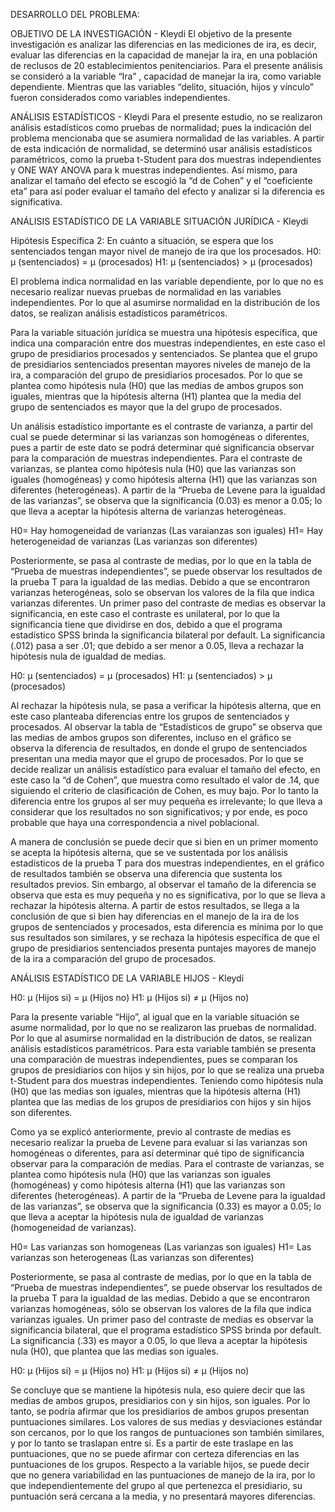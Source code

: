 DESARROLLO DEL PROBLEMA: 

OBJETIVO DE LA INVESTIGACIÓN - Kleydi
El objetivo de la presente investigación es analizar las diferencias en las mediciones de  ira, es decir, evaluar las diferencias en la capacidad de manejar la ira, en una población de reclusos de 20 establecimientos penitenciarios.  Para el presente análisis se consideró a la variable “Ira” , capacidad de manejar la ira, como variable dependiente. Mientras que las variables “delito, situación, hijos y vínculo” fueron considerados como variables independientes.

ANÁLISIS ESTADÍSTICOS - Kleydi
Para el presente estudio, no se realizaron análisis estadísticos como pruebas de normalidad; pues la indicación del problema mencionaba que se asumiera normalidad de las variables. A partir de esta indicación de normalidad, se determinó usar análisis estadísticos paramétricos, como la prueba t-Student para dos muestras independientes y  ONE WAY ANOVA para k muestras independientes. Así mismo, para analizar el tamaño del efecto se escogió la “d de Cohen” y el “coeficiente eta” para así poder evaluar el tamaño del efecto y analizar si la diferencia es significativa.

ANÁLISIS ESTADÍSTICO DE LA VARIABLE SITUACIÓN JURÍDICA - Kleydi

Hipótesis Específica 2: En cuánto a situación, se espera que los sentenciados tengan mayor nivel de manejo de ira que los procesados.
H0: μ (sentenciados) = μ (procesados)
H1: μ (sentenciados) > μ (procesados)

El problema indica normalidad en las variable dependiente, por lo que no es necesario realizar nuevas pruebas de normalidad en las variables independientes. Por lo que al asumirse normalidad en la distribución de los datos, se realizan análisis estadísticos paramétricos.

Para la variable situación jurídica se muestra una hipótesis específica, que indica una comparación entre dos muestras independientes, en este caso el grupo de presidiarios procesados y sentenciados. Se plantea que el grupo de presidiarios sentenciados presentan mayores niveles de manejo de la ira, a comparación del grupo de presidiarios procesados. Por lo que se plantea como hipótesis nula (H0) que las medias de ambos grupos son iguales, mientras que la hipótesis alterna (H1) plantea que la media del grupo de sentenciados es mayor que la del grupo de procesados.

Un análisis estadístico importante es el contraste de varianza, a partir del cual se puede determinar si las varianzas son homogéneas o diferentes, pues a partir de este dato se podrá determinar qué significancia observar para la comparación de muestras independientes. Para el contraste de varianzas, se plantea como hipótesis nula (H0) que las varianzas son iguales (homogéneas) y como hipótesis alterna (H1) que las varianzas son diferentes (heterogéneas). A partir de la “Prueba de Levene para la igualdad de las varianzas”, se observa que la significancia (0.03) es menor a 0.05; lo que lleva a aceptar la hipótesis alterna de varianzas heterogéneas. 

H0= Hay homogeneidad de varianzas (Las varaianzas son iguales)
H1= Hay heterogeneidad de varianzas (Las varianzas son diferentes)

Posteriormente, se pasa al contraste de medias, por lo que en la tabla de “Prueba de muestras independientes”, se puede observar los resultados de la prueba T para la igualdad de las medias. Debido a que se encontraron varianzas heterogéneas, solo se observan los valores de la fila que indica varianzas diferentes. Un primer paso del contraste de medias es observar la significancia, en este caso el contraste es unilateral, por lo que la significancia tiene que dividirse en dos, debido a que el programa estadístico SPSS brinda la significancia bilateral por default. La significancia (.012) pasa a ser .01; que debido a ser menor a 0.05, lleva a rechazar la hipótesis nula de igualdad de medias. 

H0: μ (sentenciados) = μ (procesados)
H1: μ (sentenciados) > μ (procesados)

Al rechazar la hipótesis nula, se pasa a verificar la hipótesis alterna, que en este caso planteaba diferencias entre los grupos de sentenciados y procesados.  Al observar la tabla de “Estadísticos de grupo” se observa que las medias de ambos grupos son diferentes, incluso en el gráfico se observa la diferencia de resultados, en donde el grupo de sentenciados presentan una media mayor que el grupo de procesados. Por lo que se decide realizar un análisis estadístico para evaluar el tamaño del efecto, en este caso la “d de Cohen”, que muestra como resultado el valor de .14, que siguiendo el criterio de clasificación de Cohen, es muy bajo. Por lo tanto la diferencia entre los grupos al ser muy pequeña es irrelevante; lo que lleva a considerar que los resultados no son significativos; y por ende, es poco probable que haya una correspondencia a nivel poblacional.

A manera de conclusión se puede decir que si bien en un primer momento se acepta la hipótesis alterna, que se ve sustentada por los análisis estadísticos de la prueba T para dos muestras independientes, en el gráfico de resultados también se observa una diferencia que sustenta los resultados previos. Sin embargo, al observar el tamaño de la diferencia se observa que esta es muy pequeña y no es significativa,  por lo que se lleva a rechazar la hipótesis alterna. A partir de estos resultados, se llega a la conclusión de que si bien hay diferencias en el manejo de la ira de los grupos de sentenciados y procesados, esta diferencia es mínima por lo que sus resultados son similares, y se rechaza la hipótesis específica de que el grupo de presidiarios sentenciados presenta puntajes mayores de manejo de la ira a comparación del grupo de procesados. 
 
ANÁLISIS ESTADÍSTICO DE LA VARIABLE HIJOS - Kleydi

H0: μ (Hijos si) = μ (Hijos no)
H1: μ (Hijos si) ≠ μ (Hijos no)

Para la presente variable “Hijo”, al igual que en la variable situación se asume normalidad, por lo que no se realizaron las pruebas de normalidad. Por lo que al asumirse normalidad en la distribución de datos, se realizan análisis estadísticos paramétricos.
Para esta variable también se presenta una comparación de muestras independientes, pues se comparan los grupos de presidiarios con hijos y sin hijos, por lo que se realiza una prueba t-Student para dos muestras independientes. Teniendo como  hipótesis nula (H0) que las medias son iguales, mientras que la hipótesis alterna (H1) plantea que las medias de los grupos de presidiarios con hijos y sin hijos son diferentes. 

Como ya se explicó anteriormente, previo al contraste de medias es necesario realizar la prueba de Levene para evaluar si las varianzas son homogéneas o diferentes, para así determinar qué tipo de significancia observar para la comparación de medias. Para el contraste de varianzas, se plantea como hipótesis nula (H0) que las varianzas son iguales (homogéneas) y como hipótesis alterna (H1) que las varianzas son diferentes (heterogéneas). A partir de la “Prueba de Levene para la igualdad de las varianzas”, se observa que la significancia (0.33) es mayor a 0.05; lo que lleva a aceptar la hipótesis nula de igualdad de varianzas (homogeneidad de varianzas).

H0= Las varianzas son homogeneas (Las varianzas son iguales)
H1= Las varianzas son heterogeneas (Las varianzas son diferentes)

Posteriormente, se pasa al contraste de medias, por lo que en la tabla de “Prueba de muestras independientes”, se puede observar los resultados de la prueba T para la igualdad de las medias. Debido a que se encontraron varianzas homogéneas, sólo se observan los valores de la fila que indica varianzas iguales. Un primer paso del contraste de medias es observar la significancia bilateral, que el programa estadístico SPSS brinda por default. La significancia (.33) es mayor a 0.05, lo que lleva a aceptar la hipótesis nula (H0), que plantea que las medias son iguales. 

H0: μ (Hijos si) = μ (Hijos no)
H1: μ (Hijos si) ≠ μ (Hijos no)

Se concluye que se mantiene la hipótesis nula, eso quiere decir que las medias de ambos grupos, presidiarios con y sin hijos, son iguales. Por lo tanto, se podría afirmar que los presidiarios de ambos grupos presentan puntuaciones similares. Los valores de sus medias y desviaciones estándar son cercanos, por lo que los rangos de puntuaciones son también similares, y por lo tanto se traslapan entre sí. Es a partir de este traslape en las puntuaciones, que no se puede afirmar con certeza diferencias en las puntuaciones de los grupos. Respecto a la variable hijos, se puede decir que no genera variabilidad en las puntuaciones de manejo de la ira, por lo que independientemente del grupo al que pertenezca  el presidiario, su puntuación será cercana a la media, y no presentará mayores diferencias.


